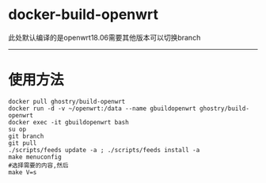 # docker-build-openwrt

此处默认编译的是openwrt18.06需要其他版本可以切换branch

---
# 使用方法
```
docker pull ghostry/build-openwrt
docker run -d -v ~/openwrt:/data --name gbuildopenwrt ghostry/build-openwrt
docker exec -it gbuildopenwrt bash
su op
git branch
git pull
./scripts/feeds update -a ; ./scripts/feeds install -a
make menuconfig
#选择需要的内容,然后
make V=s
```
